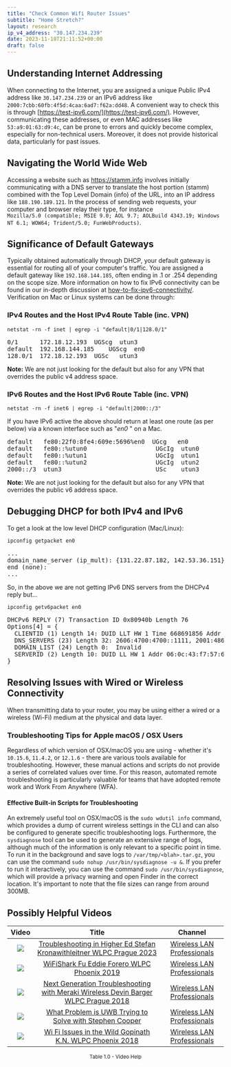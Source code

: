 ```yaml
---
title: "Check Common Wifi Router Issues"
subtitle: "Home Stretch?"
layout: research
ip_v4_address: "30.147.234.239"
date: 2023-11-18T21:11:52+00:00
draft: false
---
```


## Understanding Internet Addressing

When connecting to the Internet, you are assigned a unique Public IPv4 address like ```30.147.234.239``` or an IPv6 address like ```2000:7cbb:60fb:4f5d:4caa:6ad7:f62a:dd48```. A convenient way to check this is through [https://test-ipv6.com/](https://test-ipv6.com/). However, communicating these addresses, or even MAC addresses like ```53:a9:01:63:d9:4c```, can be prone to errors and quickly become complex, especially for non-technical users. Moreover, it does not provide historical data, particularly for past issues.
## Navigating the World Wide Web

Accessing a website such as https://stamm.info involves initially communicating with a DNS server to translate the host portion (stamm) combined with the Top Level Domain (info) of the URL, into an IP address like ```188.190.189.121```. In the process of sending web requests, your computer and browser relay their type, for instance  
```Mozilla/5.0 (compatible; MSIE 9.0; AOL 9.7; AOLBuild 4343.19; Windows NT 6.1; WOW64; Trident/5.0; FunWebProducts)```.
## Significance of Default Gateways

Typically obtained automatically through DHCP, your default gateway is essential for routing all of your computer's traffic. You are assigned a default gateway like ```192.168.144.185```, often ending in .1 or .254 depending on the scope size. More information on how to fix IPv6 connectivity can be found in our in-depth discussion at [how-to-fix-ipv6-connectivity/](/blog/how-to-fix-ipv6-connectivity/). Verification on Mac or Linux systems can be done through:
<br>
### IPv4 Routes and the Host IPv4 Route Table (inc. VPN)
```netstat -rn -f inet | egrep -i "default|0/1|128.0/1"```

<pre>
0/1      172.18.12.193  UGScg  utun3
default  192.168.144.185    UGScg  en0
128.0/1  172.18.12.193  UGSc   utun3</pre>

**Note:** We are not just looking for the default but also for any VPN that overrides the public v4 address space.

### IPv6 Routes and the Host IPv6 Route Table (inc. VPN)
```netstat -rn -f inet6 | egrep -i "default|2000::/3"```

If you have IPv6 active the above should return at least one route (as per below) via a known interface such as "_en0_ " on a Mac. 

<pre>
default   fe80:22f0:8fe4:609e:5696%en0  UGcg   en0
default   fe80::%utun0                   UGcIg  utun0
default   fe80::%utun1                   UGcIg  utun1
default   fe80::%utun2                   UGcIg  utun2
2000::/3  utun3                          USc    utun3</pre>

**Note:** We are not just looking for the default but also for any VPN that overrides the public v6 address space.
<br>

## Debugging DHCP for both IPv4 and IPv6

To get a look at the low level DHCP configuration (Mac/Linux): 

```ipconfig getpacket en0```

<pre>
...
domain_name_server (ip_mult): {131.22.87.182, 142.53.36.151}
end (none):
...</pre>

So, in the above we are not getting IPv6 DNS servers from the DHCPv4 reply but...

```ipconfig getv6packet en0```

<pre>
DHCPv6 REPLY (7) Transaction ID 0x80940b Length 76
Options[4] = {
  CLIENTID (1) Length 14: DUID LLT HW 1 Time 668691856 Addr 53:a9:01:63:d9:4c
  DNS_SERVERS (23) Length 32: 2606:4700:4700::1111, 2001:4860:4860::8844
  DOMAIN_LIST (24) Length 0:  Invalid
  SERVERID (2) Length 10: DUID LL HW 1 Addr 06:0c:43:f7:57:6e
}</pre>




## Resolving Issues with Wired or Wireless Connectivity

When transmitting data to your router, you may be using either a wired or a wireless (Wi-Fi) medium at the physical and data layer.
### Troubleshooting Tips for Apple macOS / OSX Users
Regardless of which version of OSX/macOS you are using - whether it's ```10.15.6```, ```11.4.2```, or ```12.1.6``` - there are various tools available for troubleshooting. However, these manual actions and scripts do not provide a series of correlated values over time. For this reason, automated remote troubleshooting is particularly valuable for teams that have adopted remote work and Work From Anywhere (WFA).
#### Effective Built-in Scripts for Troubleshooting
An extremely useful tool on OSX/macOS is the ```sudo wdutil info``` command, which provides a dump of current wireless settings in the CLI and can also be configured to generate specific troubleshooting logs. Furthermore, the ```sysdiagnose``` tool can be used to generate an extensive range of logs, although much of the information is only relevant to a specific point in time. To run it in the background and save logs to ```/var/tmp/<blah>.tar.gz```, you can use the command ```sudo nohup /usr/bin/sysdiagnose -u &```. If you prefer to run it interactively, you can use the command ```sudo /usr/bin/sysdiagnose```, which will provide a privacy warning and open Finder in the correct location. It's important to note that the file sizes can range from around 300MB.
## Possibly Helpful Videos

<link href="/plugins/lity/css/lity.min.css" rel="stylesheet">
<script src="/plugins/lity/js/lity.min.js"></script>
<div class="table1-start"></div>

|Video | Title | Channel |
| :---: | :---: | :---: |
|<a href="https://www.youtube.com/watch?v=wNBRINpizoU" data-lity><img src="https://i.ytimg.com/vi/wNBRINpizoU/default.jpg" class="img-fluid"></a>|<a href="https://www.youtube.com/watch?v=wNBRINpizoU" data-lity>Troubleshooting in Higher Ed   Stefan Kronawithleitner   WLPC Prague 2023</a>|<a target="_blank" href="https://www.youtube.com/channel/UCIzBSS46vcqhwmBZ7ZpY-yg" >Wireless LAN Professionals</a>|
|<a href="https://www.youtube.com/watch?v=5sSjGo2DZHc" data-lity><img src="https://i.ytimg.com/vi/5sSjGo2DZHc/default.jpg" class="img-fluid"></a>|<a href="https://www.youtube.com/watch?v=5sSjGo2DZHc" data-lity>WiFiShark Fu   Eddie Forero   WLPC Phoenix 2019</a>|<a target="_blank" href="https://www.youtube.com/channel/UCIzBSS46vcqhwmBZ7ZpY-yg" >Wireless LAN Professionals</a>|
|<a href="https://www.youtube.com/watch?v=ZRZhgniImZM" data-lity><img src="https://i.ytimg.com/vi/ZRZhgniImZM/default.jpg" class="img-fluid"></a>|<a href="https://www.youtube.com/watch?v=ZRZhgniImZM" data-lity>Next Generation Troubleshooting with Meraki Wireless   Devin Barger   WLPC Prague 2018</a>|<a target="_blank" href="https://www.youtube.com/channel/UCIzBSS46vcqhwmBZ7ZpY-yg" >Wireless LAN Professionals</a>|
|<a href="https://www.youtube.com/watch?v=zq5WOz06k_k" data-lity><img src="https://i.ytimg.com/vi/zq5WOz06k_k/default.jpg" class="img-fluid"></a>|<a href="https://www.youtube.com/watch?v=zq5WOz06k_k" data-lity>What Problem is UWB Trying to Solve with Stephen Cooper</a>|<a target="_blank" href="https://www.youtube.com/channel/UCIzBSS46vcqhwmBZ7ZpY-yg" >Wireless LAN Professionals</a>|
|<a href="https://www.youtube.com/watch?v=XIgyJ0f8Zl4" data-lity><img src="https://i.ytimg.com/vi/XIgyJ0f8Zl4/default.jpg" class="img-fluid"></a>|<a href="https://www.youtube.com/watch?v=XIgyJ0f8Zl4" data-lity>Wi Fi Issues in the Wild   Gopinath K.N.   WLPC Phoenix 2018</a>|<a target="_blank" href="https://www.youtube.com/channel/UCIzBSS46vcqhwmBZ7ZpY-yg" >Wireless LAN Professionals</a>|

<center><small>Table 1.0 - Video Help</small></center>
 <br>
<div class="table1-end"></div>
<script type="text/javascript">
(function() {
    $('div.table1-start').nextUntil('div.table1-end', 'table').addClass('table thead-dark table-striped table-responsive rounded').attr('id', 't1');
    $('#t1').find('thead').addClass('thead-dark');
})();
</script>
